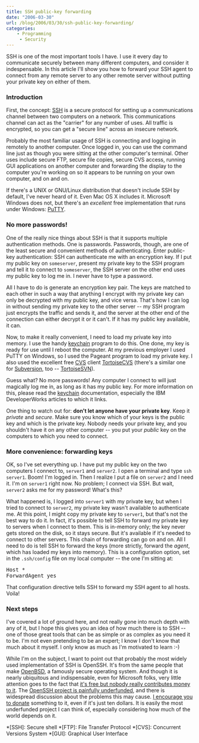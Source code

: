 ```yaml
---
title: SSH public-key forwarding
date: "2006-03-30"
url: /blog/2006/03/30/ssh-public-key-forwarding/
categories:
    - Programming
	 - Security
---
```

SSH is one of the most important tools I have. I use it every day to communicate securely between many different computers, and consider it indespensable. In this article I'll show you how to forward your SSH agent to connect from any remote server to any other remote server without putting your private key on either of them.

### Introduction

First, the concept: [SSH][1] is a secure protocol for setting up a communications channel between two computers on a network. This communications channel can act as the "carrier" for any number of uses. All traffic is encrypted, so you can get a "secure line" across an insecure network.

Probably the most familiar usage of SSH is connecting and logging in remotely to another computer. Once logged in, you can use the command line just as though you were sitting at the other computer's terminal. Other uses include secure FTP, secure file copies, secure CVS access, running GUI applications on another computer and forwarding the display to the computer you're working on so it appears to be running on your own computer, and on and on.

If there's a UNIX or GNU/Linux distribution that doesn't include SSH by default, I've never heard of it. Even Mac OS X includes it. Microsoft Windows does not, but there's an *excellent* free implementation that runs under Windows: [PuTTY][2].

### No more passwords!

One of the really nice things about SSH is that it supports multiple authentication methods. One is passwords. Passwords, though, are one of the least secure and convenient methods of authenticating. Enter public-key authentication: SSH can authenticate me with an encryption key. If I put my public key on `someserver`, present my private key to the SSH program and tell it to connect to `someserver`, the SSH server on the other end uses my public key to log me in. I never have to type a password.

All I have to do is generate an encryption key pair. The keys are matched to each other in such a way that anything I encrypt with my private key can only be decrypted with my public key, and vice versa. That's how I can log in without sending my private key to the other server -- my SSH program just encrypts the traffic and sends it, and the server at the other end of the connection can either decrypt it or it can't. If it has my public key available, it can.

Now, to make it really convenient, I need to load my private key into memory. I use the handy [keychain][3] program to do this. One done, my key is ready for use until I reboot the computer. At my previous employer I used PuTTY on Windows, so I used the Pageant program to load my private key. I also used the excellent free [CVS][4] client [TortoiseCVS][5] (there's a similar one for [Subversion][6], too -- [TortoiseSVN][7]).

Guess what? No more passwords! Any computer I connect to will just magically log me in, as long as it has my public key. For more information on this, please read the [keychain][3] documentation, especially the IBM DeveloperWorks articles to which it links.

One thing to watch out for: **don't let anyone have your private key**. Keep it *private* and *secure*. Make sure you know which of your keys is the public key and which is the private key. Nobody needs your private key, and you shouldn't have it on any other computer -- you put your *public* key on the computers to which you need to connect.

### More convenience: forwarding keys

OK, so I've set everything up. I have put my public key on the two computers I connect to, `server1` and `server2`. I open a terminal and type `ssh server1`. Boom! I'm logged in. Then I realize I put a file on `server2` and I need it. I'm on `server1` right now. No problem; I connect via SSH. But wait, `server2` asks me for my password! What's this?

What happened is, I logged into `server1` with my private key, but when I tried to connect to `server2`, my private key wasn't available to authenticate me. At this point, I might copy my private key to `server1`, but that's not the best way to do it. In fact, it's possible to tell SSH to forward my private key to servers when I connect to them. This is in-memory only; the key never gets stored on the disk, so it stays secure. But it's available if it's needed to connect to other servers. This chain of forwarding can go on and on. All I need to do is tell SSH to forward the keys (more strictly, forward the *agent*, which has loaded my keys into memory). This is a configuration option, set in the `.ssh/config` file on my local computer -- the one I'm sitting at:

<pre>Host *
ForwardAgent yes</pre>

That configuration directive tells SSH to forward my SSH agent to all hosts. Voila!

### Next steps

I've covered a lot of ground here, and not really gone into much depth with any of it, but I hope this gives you an idea of how much there is to SSH -- one of those great tools that can be as simple or as complex as you need it to be. I'm not even pretending to be an expert; I know I don't know that much about it myself. I only know as much as I'm motivated to learn :-)

While I'm on the subject, I want to point out that probably the most widely used implementation of SSH is OpenSSH. It's from the same people that make [OpenBSD][8], a famously secure operating system. And though it is nearly ubiquitous and indispensable, even for Microsoft folks, very little attention goes to the fact that [it's free but nobody really contributes money to it][9]. The [OpenSSH project is painfully underfunded][10], and there is widespread discussion about the problems this may cause. [I encourage you to donate][11] something to it, even if it's just ten dollars. It is easily the most underfunded project I can think of, especially considering how much of the world depends on it.

 *[SSH]: Secure shell
 *[FTP]: File Transfer Protocol
 *[CVS]: Concurrent Versions System
 *[GUI]: Graphical User Interface

 [1]: http://www.openssh.com/
 [2]: http://www.chiark.greenend.org.uk/~sgtatham/putty/
 [3]: http://www.gentoo.org/proj/en/keychain/
 [4]: http://www.nongnu.org/cvs/
 [5]: http://www.tortoisecvs.org/
 [6]: http://subversion.tigris.org/
 [7]: http://tortoisesvn.tigris.org/
 [8]: http://www.openbsd.org
 [9]: http://www.thejemreport.com/mambo/content/view/239/1/
 [10]: http://os.newsforge.com/os/06/03/20/2050223.shtml
 [11]: http://www.openssh.com/donations.html
